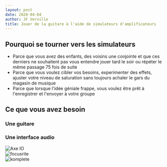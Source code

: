 ```yaml
---
layout: post
date: 2020-04-04
author: JF Verville
title: Jouer de la guitare à l'aide de simulateurs d'amplificateurs
---
```


## Pourquoi se tourner vers les simulateurs
- Parce que vous avez des enfants, des voisins une conjointe et que ces derniers ne souhaitent pas vous entendre jouer tard le soir ou répéter le même passage 75 fois de suite
- Parce que vous voulez cibler vos besoins, experimenter des effets, ajuster votre niveau de saturation sans toujours achaler le gars du magasin de musique
- Parce que lorsque l'idée géniale frappe, vous voulez être prêt à l'enregistrer et l'envoyer à votre groupe

## Ce que vous avez besoin
### Une guitare

### Une interface audio
  <div class="row">
    <div class="col-sm align-bottom">
      <img src="{{ site.baseurl }}/assets/images/axe-io.jpg" alt="Axe IO" />
    </div>
    <div class="col-sm align-bottom">
      <img src="{{ site.baseurl }}/assets/images/focusrite.jpg" alt="focusrite" />
    </div>
    <div class="col-sm align-bottom">
      <img src="{{ site.baseurl }}/assets\images/komplete.jpg" alt="komplete" />
    </div>
  </div>



